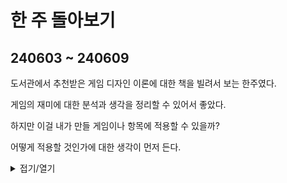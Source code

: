 # 한 주 돌아보기
## 240603 ~ 240609

도서관에서 추천받은 게임 디자인 이론에 대한 책을 빌려서 보는 한주였다.

게임의 재미에 대한 분석과 생각을 정리할 수 있어서 좋았다.

하지만 이걸 내가 만들 게임이나 항목에 적용할 수 있을까?

어떻게 적용할 것인가에 대한 생각이 먼저 든다.

<details>
<summary>접기/열기</summary>

![image](https://github.com/JM94Ent/TIL-WIL/assets/143363550/d8c81db8-a92d-4df3-a145-a9abe11d84f1)

</details>



